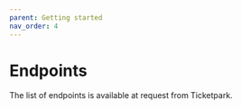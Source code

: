 ```yaml
---
parent: Getting started
nav_order: 4
---
```

# Endpoints

The list of endpoints is available at request from Ticketpark.
